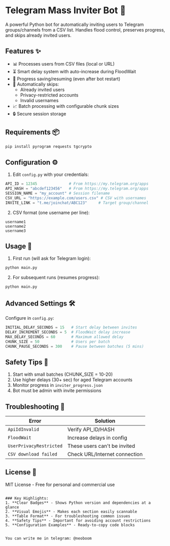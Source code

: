 
# Telegram Mass Inviter Bot 🤖

A powerful Python bot for automatically inviting users to Telegram groups/channels from a CSV list. Handles flood control, preserves progress, and skips already invited users.

## Features ✨

- 📊 Processes users from CSV files (local or URL)
- ⏳ Smart delay system with auto-increase during FloodWait
- 💾 Progress saving/resuming (even after bot restart)
- 🚫 Automatically skips:
  - Already invited users
  - Privacy-restricted accounts
  - Invalid usernames
- 📈 Batch processing with configurable chunk sizes
- 🔒 Secure session storage

## Requirements 📦

```bash
pip install pyrogram requests tgcrypto
```

## Configuration ⚙️

1. Edit `config.py` with your credentials:
```python
API_ID = 12345              # From https://my.telegram.org/apps
API_HASH = "abcdef123456"   # From https://my.telegram.org/apps
SESSION_NAME = "my_account" # Session filename
CSV_URL = "https://example.com/users.csv" # CSV with usernames
INVITE_LINK = "t.me/joinchat/ABC123"     # Target group/channel
```

2. CSV format (one username per line):
```
username1
username2
username3
```

## Usage 🚀

1. First run (will ask for Telegram login):
```bash
python main.py
```

2. For subsequent runs (resumes progress):
```bash
python main.py
```

## Advanced Settings 🛠

Configure in `config.py`:
```python
INITIAL_DELAY_SECONDS = 15   # Start delay between invites
DELAY_INCREMENT_SECONDS = 5  # FloodWait delay increase
MAX_DELAY_SECONDS = 60       # Maximum allowed delay
CHUNK_SIZE = 50              # Users per batch
CHUNK_PAUSE_SECONDS = 300    # Pause between batches (5 mins)
```

## Safety Tips 🔐

1. Start with small batches (CHUNK_SIZE = 10-20)
2. Use higher delays (30+ sec) for aged Telegram accounts
3. Monitor progress in `inviter_progress.json`
4. Bot must be admin with invite permissions

## Troubleshooting 🐛

| Error | Solution |
|-------|----------|
| `ApiIdInvalid` | Verify API_ID/HASH |
| `FloodWait` | Increase delays in config |
| `UserPrivacyRestricted` | These users can't be invited |
| `CSV download failed` | Check URL/Internet connection |

## License 📄
MIT License - Free for personal and commercial use

```

### Key Highlights:
1. **Clear Badges** - Shows Python version and dependencies at a glance
2. **Visual Emojis** - Makes each section easily scannable
3. **Table Format** - For troubleshooting common issues
4. **Safety Tips** - Important for avoiding account restrictions
5. **Configuration Examples** - Ready-to-copy code blocks


You can write me in telegram: @neoboom
